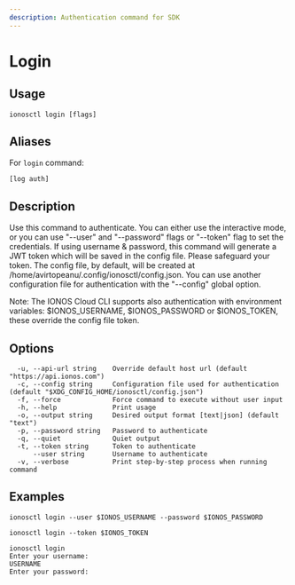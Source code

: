 ```yaml
---
description: Authentication command for SDK
---
```


# Login

## Usage

```text
ionosctl login [flags]
```

## Aliases

For `login` command:

```text
[log auth]
```

## Description

Use this command to authenticate.
You can either use the interactive mode, or you can use "--user" and "--password" flags or "--token" flag to set the credentials.
If using username & password, this command will generate a JWT token which will be saved in the config file. Please safeguard your token.
The config file, by default, will be created at /home/avirtopeanu/.config/ionosctl/config.json. You can use another configuration file for authentication with the "--config" global option.

Note: The IONOS Cloud CLI supports also authentication with environment variables: $IONOS_USERNAME, $IONOS_PASSWORD or $IONOS_TOKEN, these override the config file token.

## Options

```text
  -u, --api-url string    Override default host url (default "https://api.ionos.com")
  -c, --config string     Configuration file used for authentication (default "$XDG_CONFIG_HOME/ionosctl/config.json")
  -f, --force             Force command to execute without user input
  -h, --help              Print usage
  -o, --output string     Desired output format [text|json] (default "text")
  -p, --password string   Password to authenticate
  -q, --quiet             Quiet output
  -t, --token string      Token to authenticate
      --user string       Username to authenticate
  -v, --verbose           Print step-by-step process when running command
```

## Examples

```text
ionosctl login --user $IONOS_USERNAME --password $IONOS_PASSWORD

ionosctl login --token $IONOS_TOKEN

ionosctl login
Enter your username:
USERNAME
Enter your password:
```

